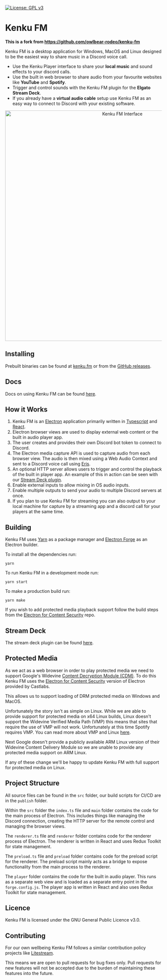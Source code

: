 [![License: GPL v3](https://img.shields.io/badge/License-GPLv3-blue.svg)](https://www.gnu.org/licenses/gpl-3.0)

# Kenku FM

<b>This is a fork from https://github.com/owlbear-rodeo/kenku-fm</b>

Kenku FM is a desktop application for Windows, MacOS and Linux designed to be the easiest way to share music in a Discord voice call.

- Use the Kenku Player interface to share your **local music** and sound effects to your discord calls.
- Use the built in web browser to share audio from your favourite websites like **YouTube** and **Spotify**.
- Trigger and control sounds with the Kenku FM plugin for the **Elgato Stream Deck**.
- If you already have a **virtual audio cable** setup use Kenku FM as an easy way to connect to Discord with your existing software.

<p align="center">
  <img src="./docs/example.png" alt="Kenku FM Interface" width="738">
</p>

## Installing

Prebuilt binaries can be found at [kenku.fm](https://www.kenku.fm) or from the [GitHub releases](https://github.com/owlbear-rodeo/kenku-fm/releases).

## Docs

Docs on using Kenku FM can be found [here](https://www.kenku.fm/docs).

## How it Works

1. Kenku FM is an [Electron](https://www.electronjs.org/) application primarily written in [Typescript](https://www.typescriptlang.org/) and [React](https://reactjs.org/).
2. Electron browser views are used to display external web content or the built in audio player app.
3. The user creates and provides their own Discord bot token to connect to Discord.
4. The Electron media capture API is used to capture audio from each browser view. The audio is then mixed using a Web Audio Context and sent to a Discord voice call using [Eris](https://github.com/abalabahaha/eris).
5. An optional HTTP server allows users to trigger and control the playback of the built in player app. An example of this in action can be seen with our [Stream Deck plugin](https://www.kenku.fm/docs/using-kenku-remote).
6. Enable external inputs to allow mixing in OS audio inputs.
7. Enable multiple outputs to send your audio to multiple Discord servers at once.
8. If you plan to use Kenku FM for streaming you can also output to your local machine for capture by a streaming app and a discord call for your players at the same time.

## Building

Kenku FM uses [Yarn](https://yarnpkg.com/) as a package manager and [Electron Forge](https://www.electronforge.io/) as an Electron builder.

To install all the dependencies run:

`yarn`

To run Kenku FM in a development mode run:

`yarn start`

To make a production build run:

`yarn make`

If you wish to add protected media playback support follow the build steps from the [Electron for Content Security](https://github.com/castlabs/electron-releases) repo.

## Stream Deck

The stream deck plugin can be found [here](https://github.com/owlbear-rodeo/kenku-fm-stream-deck).

## Protected Media

As we act as a web browser in order to play protected media we need to support Google's Widevine [Content Decryption Module (CDM)](https://www.widevine.com/). To do this Kenku FM uses the [Electron for Content Security](https://github.com/castlabs/electron-releases) version of Electron provided by Castlabs.

This allows us to support loading of DRM protected media on Windows and MacOS.

Unfortunately the story isn't as simple on Linux. While we are able to provide support for protected media on x64 Linux builds, Linux doesn't support the Widevine Verified Media Path (VMP) this means that sites that require the use of VMP will not work. Unfortunately at this time Spotify requires VMP. You can read more about VMP and Linux [here](https://arstechnica.com/gadgets/2020/08/hbo-max-cranks-up-the-widevine-drm-leaves-linux-users-in-the-cold/).

Next Google doesn't provide a publicly available ARM Linux version of their Widevine Content Delivery Module so we are unable to provide any protected media support on ARM Linux.

If any of these change we'll be happy to update Kenku FM with full support for protected media on Linux.

## Project Structure

All source files can be found in the `src` folder, our build scripts for CI/CD are in the `publish` folder.

Within the `src` folder the `index.ts` file and `main` folder contains the code for the main process of Electron. This includes things like managing the Discord connection, creating the HTTP server for the remote control and managing the browser views.

The `renderer.ts` file and `renderer` folder contains code for the renderer process of Electron. The renderer is written in React and uses Redux Toolkit for state management.

The `preload.ts` file and `preload` folder contains code for the preload script for the renderer. The preload script mainly acts as a bridge to expose functionality from the main process to the renderer.

The `player` folder contains the code for the built in audio player. This runs as a separate web view and is loaded as a separate entry point in the `forge.config.js`. The player app is written in React and also uses Redux Toolkit for state management.

## Licence

Kenku FM is licensed under the GNU General Public Licence v3.0.

## Contributing

For our own wellbeing Kenku FM follows a similar contribution policy projects like [Litestream](https://github.com/benbjohnson/litestream#open-source-not-open-contribution).

This means we are open to pull requests for bug fixes only. Pull requests for new features will not be accepted due to the burden of maintaining these features into the future.
